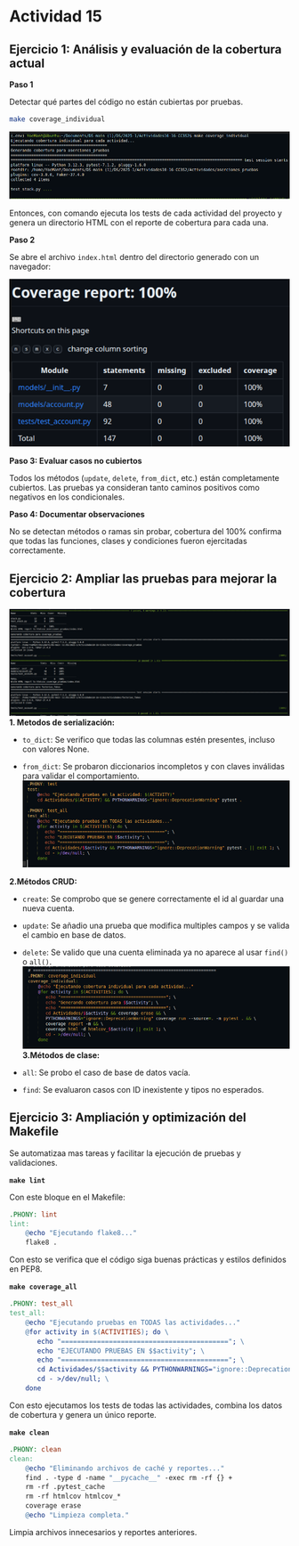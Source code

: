 # Actividad 15

## Ejercicio 1: Análisis y evaluación de la cobertura actual


**Paso 1**

Detectar qué partes del código no están cubiertas por pruebas.
```bash
make coverage_individual
```
![Descripción](Imagenes/fot1.png)

Entonces, con comando ejecuta los tests de cada actividad del proyecto y genera un directorio HTML con el reporte de cobertura para cada una.


**Paso 2**

Se abre el archivo `index.html` dentro del directorio generado con un navegador:

![Descripción](Imagenes/fot2.png)


**Paso 3: Evaluar casos no cubiertos**

Todos los métodos (`update`, `delete`, `from_dict`, etc.) están completamente cubiertos. Las pruebas ya consideran tanto caminos positivos como negativos en los condicionales.

**Paso 4: Documentar observaciones**

No se detectan métodos o ramas sin probar, cobertura del 100% confirma que todas las funciones, clases y condiciones fueron ejercitadas correctamente.


## Ejercicio 2: Ampliar las pruebas para mejorar la cobertura

![Descripción](Imagenes/fot3.png)
**1. Metodos de serialización:**

- `to_dict`: Se verifico que todas las columnas estén presentes, incluso con valores None.

- `from_dict`: Se probaron diccionarios incompletos y con claves inválidas para validar el comportamiento.
![Descripción](Imagenes/fot4.png)

**2.Métodos CRUD:**

- `create`: Se comprobo que se genere correctamente el id al guardar una nueva cuenta.

- `update`: Se añadio una prueba que modifica multiples campos y se valida el cambio en base de datos.

- `delete`: Se valido que una cuenta eliminada ya no aparece al usar `find()` o `all()`.
![Descripción](Imagenes/fot5.png)
**3.Métodos de clase:**
- `all`: Se probo el caso de base de datos vacía.

- `find`: Se evaluaron casos con ID inexistente y tipos no esperados.

## Ejercicio 3: Ampliación y optimización del Makefile

Se automatizaa mas tareas y facilitar la ejecución de pruebas y validaciones.

**`make lint`**

Con este bloque en el Makefile:

```makefile
.PHONY: lint
lint:
    @echo "Ejecutando flake8..."
    flake8 .
```
Con esto se verifica que el código siga buenas prácticas y estilos definidos en PEP8.



**`make coverage_all`**

```makefile
.PHONY: test_all
test_all:
    @echo "Ejecutando pruebas en TODAS las actividades..."
    @for activity in $(ACTIVITIES); do \
       echo "=========================================="; \
       echo "EJECUTANDO PRUEBAS EN $$activity"; \
       echo "=========================================="; \
       cd Actividades/$$activity && PYTHONWARNINGS="ignore::DeprecationWarning" pytest . || exit 1; \
       cd - >/dev/null; \
    done
```

Con esto ejecutamos los tests de todas las actividades, combina los datos de cobertura y genera un único reporte.


**`make clean`**

```makefile
.PHONY: clean
clean:
    @echo "Eliminando archivos de caché y reportes..."
    find . -type d -name "__pycache__" -exec rm -rf {} +
    rm -rf .pytest_cache
    rm -rf htmlcov htmlcov_*
    coverage erase
    @echo "Limpieza completa."
```
Limpia archivos innecesarios y reportes anteriores.

